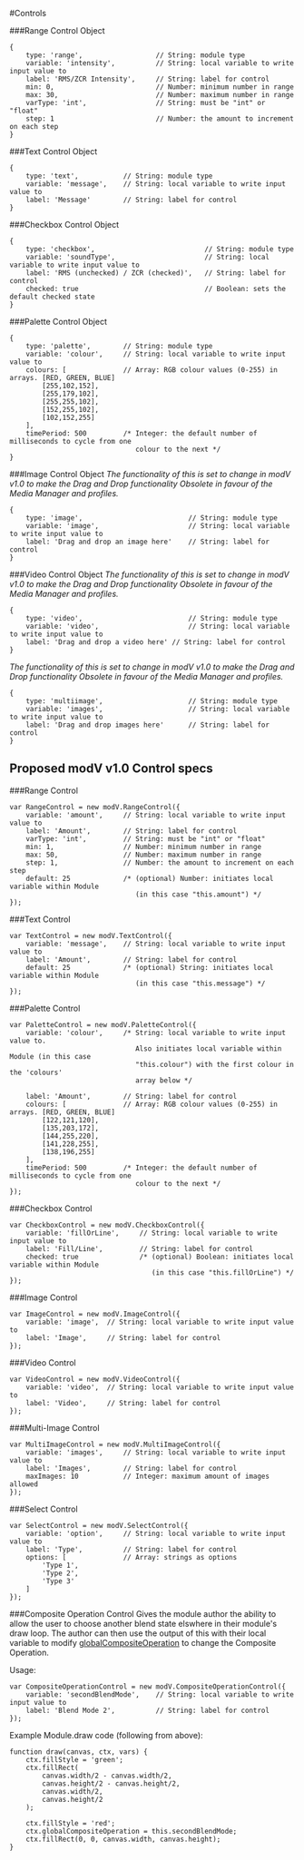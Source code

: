 #Controls

###Range Control Object

```
{
	type: 'range', 					// String: module type
	variable: 'intensity',			// String: local variable to write input value to
	label: 'RMS/ZCR Intensity',		// String: label for control
	min: 0,							// Number: minimum number in range
	max: 30,						// Number: maximum number in range
	varType: 'int',					// String: must be "int" or "float"
	step: 1							// Number: the amount to increment on each step
}
```

###Text Control Object

```
{
	type: 'text',			// String: module type
	variable: 'message',	// String: local variable to write input value to
	label: 'Message'		// String: label for control
}
```

###Checkbox Control Object

```
{
	type: 'checkbox',							// String: module type
	variable: 'soundType',						// String: local variable to write input value to
	label: 'RMS (unchecked) / ZCR (checked)',	// String: label for control
	checked: true 								// Boolean: sets the default checked state
}
```

###Palette Control Object

```
{
	type: 'palette',		// String: module type
	variable: 'colour',		// String: local variable to write input value to
	colours: [				// Array: RGB colour values (0-255) in arrays. [RED, GREEN, BLUE]
		[255,102,152],
    	[255,179,102],
    	[255,255,102],
    	[152,255,102],
    	[102,152,255]
	],
	timePeriod: 500			/* Integer: the default number of milliseconds to cycle from one
                               colour to the next */
}

```

###Image Control Object
*The functionality of this is set to change in modV v1.0 to make the Drag and Drop functionality Obsolete in favour of the Media Manager and profiles.*

```
{
	type: 'image',							// String: module type
	variable: 'image',						// String: local variable to write input value to
	label: 'Drag and drop an image here'	// String: label for control
}
```

###Video Control Object
*The functionality of this is set to change in modV v1.0 to make the Drag and Drop functionality Obsolete in favour of the Media Manager and profiles.*

```
{
	type: 'video',							// String: module type
	variable: 'video',						// String: local variable to write input value to
	label: 'Drag and drop a video here'	// String: label for control
}
```

*The functionality of this is set to change in modV v1.0 to make the Drag and Drop functionality Obsolete in favour of the Media Manager and profiles.*

```
{
	type: 'multiimage',						// String: module type
	variable: 'images',						// String: local variable to write input value to
	label: 'Drag and drop images here'		// String: label for control
}

```

## Proposed modV v1.0 Control specs

###Range Control

```
var RangeControl = new modV.RangeControl({
	variable: 'amount', 	// String: local variable to write input value to
    label: 'Amount', 		// String: label for control
    varType: 'int', 		// String: must be "int" or "float"
    min: 1, 				// Number: minimum number in range
    max: 50, 				// Number: maximum number in range
    step: 1,				// Number: the amount to increment on each step
    default: 25 			/* (optional) Number: initiates local variable within Module
    						   (in this case "this.amount") */
});
```

###Text Control

```
var TextControl = new modV.TextControl({
	variable: 'message', 	// String: local variable to write input value to
    label: 'Amount', 		// String: label for control
    default: 25 			/* (optional) String: initiates local variable within Module
    						   (in this case "this.message") */
});
```

###Palette Control

```
var PaletteControl = new modV.PaletteControl({
	variable: 'colour',		/* String: local variable to write input value to.
						   	   Also initiates local variable within Module (in this case
						   	   "this.colour") with the first colour in the 'colours'
						   	   array below */
						   	   
	label: 'Amount', 		// String: label for control
	colours: [				// Array: RGB colour values (0-255) in arrays. [RED, GREEN, BLUE]
		[122,121,120],
		[135,203,172],
		[144,255,220],
		[141,228,255],
		[138,196,255]
	],
	timePeriod: 500			/* Integer: the default number of milliseconds to cycle from one
							   colour to the next */
});
```

###Checkbox Control

```
var CheckboxControl = new modV.CheckboxControl({
	variable: 'fillOrLine', 	// String: local variable to write input value to
    label: 'Fill/Line', 		// String: label for control
    checked: true 				/* (optional) Boolean: initiates local variable within Module
    							   (in this case "this.fillOrLine") */
});
```
###Image Control

```
var ImageControl = new modV.ImageControl({
	variable: 'image', 	// String: local variable to write input value to
    label: 'Image', 	// String: label for control
});
```
###Video Control

```
var VideoControl = new modV.VideoControl({
	variable: 'video', 	// String: local variable to write input value to
    label: 'Video', 	// String: label for control
});
```
###Multi-Image Control

```
var MultiImageControl = new modV.MultiImageControl({
	variable: 'images',		// String: local variable to write input value to
    label: 'Images', 		// String: label for control
    maxImages: 10			// Integer: maximum amount of images allowed
});
```

###Select Control

```
var SelectControl = new modV.SelectControl({
	variable: 'option',		// String: local variable to write input value to
    label: 'Type',			// String: label for control
    options: [				// Array: strings as options
    	'Type 1',
    	'Type 2',
    	'Type 3'
    ]
});
```

###Composite Operation Control
Gives the module author the ability to allow the user to choose another blend state elswhere in their module's draw loop. The author can then use the output of this with their local variable to modify [globalCompositeOperation](https://developer.mozilla.org/en-US/docs/Web/API/CanvasRenderingContext2D/globalCompositeOperation) to change the Composite Operation.

Usage:

```
var CompositeOperationControl = new modV.CompositeOperationControl({
	variable: 'secondBlendMode',	// String: local variable to write input value to
    label: 'Blend Mode 2',			// String: label for control
});
```

Example Module.draw code (following from above):

```
function draw(canvas, ctx, vars) {
	ctx.fillStyle = 'green';
	ctx.fillRect(
		canvas.width/2 - canvas.width/2,
		canvas.height/2 - canvas.height/2,
		canvas.width/2,
		canvas.height/2
	);
	
	ctx.fillStyle = 'red';
	ctx.globalCompositeOperation = this.secondBlendMode;
	ctx.fillRect(0, 0, canvas.width, canvas.height);
}
```


